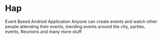 # Hap
Event Based Android Application
Anyone can create events and watch other people attending their events, trending events around the city, parties, events, Reunions and many more stuff
